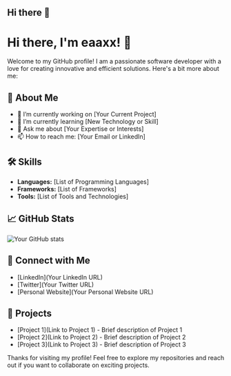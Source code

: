 ## Hi there 👋

<!--
**eaaxx/eaaxx** is a ✨ _special_ ✨ repository because its `README.md` (this file) appears on your GitHub profile.

Here are some ideas to get you started:

- 🔭 I’m currently working on ...
- 🌱 I’m currently learning ...
- 👯 I’m looking to collaborate on ...
- 🤔 I’m looking for help with ...
- 💬 Ask me about ...
- 📫 How to reach me: ...
- 😄 Pronouns: ...
- ⚡ Fun fact: ...
-->

# Hi there, I'm eaaxx! 👋

Welcome to my GitHub profile! I am a passionate software developer with a love for creating innovative and efficient solutions. Here's a bit more about me:

## 🚀 About Me

- 🔭 I’m currently working on [Your Current Project]
- 🌱 I’m currently learning [New Technology or Skill]
- 💬 Ask me about [Your Expertise or Interests]
- 📫 How to reach me: [Your Email or LinkedIn]

## 🛠 Skills

- **Languages:** [List of Programming Languages]
- **Frameworks:** [List of Frameworks]
- **Tools:** [List of Tools and Technologies]

## 📈 GitHub Stats

![Your GitHub stats](https://github-readme-stats.vercel.app/api?username=eaaxx&show_icons=true&theme=radical)

## 🔗 Connect with Me

- [LinkedIn](Your LinkedIn URL)
- [Twitter](Your Twitter URL)
- [Personal Website](Your Personal Website URL)

## 🌟 Projects

- [Project 1](Link to Project 1) - Brief description of Project 1
- [Project 2](Link to Project 2) - Brief description of Project 2
- [Project 3](Link to Project 3) - Brief description of Project 3

Thanks for visiting my profile! Feel free to explore my repositories and reach out if you want to collaborate on exciting projects.
